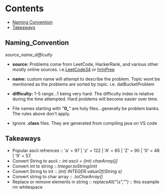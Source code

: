 # Contents
  - [Naming Convention](#Naming_convention)
  - [Takeaways](#Takeaways)

## Naming_Convention
*source_name_difficulty*
  - **source:** Problems come from LeetCode, HackerRank, and various other mostly online sources. i.e.[LeetCode34](https://leetcode.com/problems/find-first-and-last-position-of-element-in-sorted-array/) or [hrInPrep](https://www.hackerrank.com/interview/interview-preparation-kit?h_l=domains&h_r=hrw&utm_source=hrwCandidateFeedback)
  
  - **name:** custom name will attempt to describe the problem.  Topic wont be mentioned as the problems are sorted by topic. i.e. datBucketProblem
  - **difficulty:** 1-5 range...1 being very hard. The difficulty index is relative during the time attempted. Hard problems will become easier over time.


  - File names starting with "**0_**" are holy files...generally be problem banks. The rules above don't apply.
  - Ignore **.class** files. They are generated from compiling java on VS code




## Takeaways
- Popular ascii refrences :: 'a' = 97 | 'z' = 122 | 'A' = 65 | 'Z' = 90 | '0' = 48 | '9' = 57.
- Convert String to ascii :: *int ascii = (int) charArray[j]*  
- Convert int to string :: *Integer.toString(int)*
- Convert String to int :: *(int) INTEGER.valueOf(String s)*
- Convert string to char array :: *.toCharArray()*
- Replace or remove elements in string :: *replaceAll("\\s","")* :: this example rm whitespace


